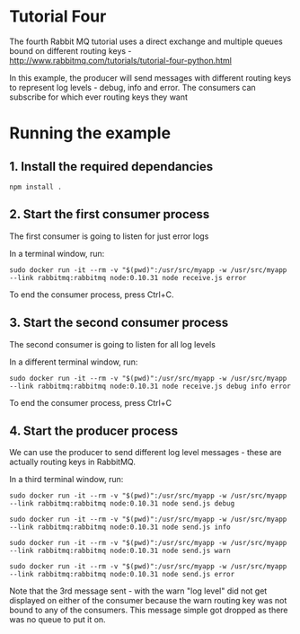 # Tutorial Four

The fourth Rabbit MQ tutorial uses a direct exchange and multiple queues bound on different routing keys - http://www.rabbitmq.com/tutorials/tutorial-four-python.html

In this example, the producer will send messages with different routing keys to represent log levels - debug, info and error. The consumers can subscribe for which ever routing keys they want

# Running the example

## 1. Install the required dependancies

    npm install .


## 2. Start the first consumer process

  The first consumer is going to listen for just error logs

  In a terminal window, run:

    sudo docker run -it --rm -v "$(pwd)":/usr/src/myapp -w /usr/src/myapp --link rabbitmq:rabbitmq node:0.10.31 node receive.js error

To end the consumer process, press Ctrl+C.

## 3. Start the second consumer process

  The second consumer is going to listen for all log levels

  In a different terminal window, run:

    sudo docker run -it --rm -v "$(pwd)":/usr/src/myapp -w /usr/src/myapp --link rabbitmq:rabbitmq node:0.10.31 node receive.js debug info error

To end the consumer process, press Ctrl+C


## 4. Start the producer process

  We can use the producer to send different log level messages - these are actually routing keys in RabbitMQ.

  In a third terminal window, run:

    sudo docker run -it --rm -v "$(pwd)":/usr/src/myapp -w /usr/src/myapp --link rabbitmq:rabbitmq node:0.10.31 node send.js debug

    sudo docker run -it --rm -v "$(pwd)":/usr/src/myapp -w /usr/src/myapp --link rabbitmq:rabbitmq node:0.10.31 node send.js info

    sudo docker run -it --rm -v "$(pwd)":/usr/src/myapp -w /usr/src/myapp --link rabbitmq:rabbitmq node:0.10.31 node send.js warn

    sudo docker run -it --rm -v "$(pwd)":/usr/src/myapp -w /usr/src/myapp --link rabbitmq:rabbitmq node:0.10.31 node send.js error

Note that the 3rd message sent - with the warn "log level" did not get displayed on either of the consumer because the warn routing key was not bound to any of the consumers. This message simple got dropped as there was no queue to put it on.
